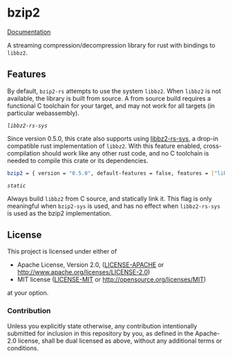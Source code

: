 # bzip2

[Documentation](https://docs.rs/bzip2)

A streaming compression/decompression library for rust with bindings to `libbz2`.

## Features

By default, `bzip2-rs` attempts to use the system `libbz2`. When `libbz2` is not available, the library 
is built from source. A from source build requires a functional C toolchain for your target, and may not 
work for all targets (in particular webassembly).

*`libbz2-rs-sys`*

Since version 0.5.0, this crate also supports using [libbz2-rs-sys](https://crates.io/crates/libbz2-rs-sys),
a drop-in compatible rust implementation of `libbz2`. With this feature enabled, cross-compilation should work
like any other rust code, and no C toolchain is needed to compile this crate or its dependencies.

```sh
bzip2 = { version = "0.5.0", default-features = false, features = ["libbz2-rs-sys"] }
```

*`static`*

Always build `libbz2` from C source, and statically link it. This flag is only meaningful when `bzip2-sys` is used,
and has no effect when `libbz2-rs-sys` is used as the bzip2 implementation.

## License

This project is licensed under either of

 * Apache License, Version 2.0, ([LICENSE-APACHE](LICENSE-APACHE) or
   http://www.apache.org/licenses/LICENSE-2.0)
 * MIT license ([LICENSE-MIT](LICENSE-MIT) or
   http://opensource.org/licenses/MIT)

at your option.

### Contribution

Unless you explicitly state otherwise, any contribution intentionally submitted
for inclusion in this repository by you, as defined in the Apache-2.0 license, shall be
dual licensed as above, without any additional terms or conditions.
